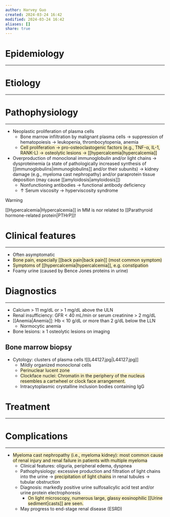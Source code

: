 ```yaml
---
author: Harvey Guo
created: 2024-03-24 16:42
modified: 2024-03-24 16:42
aliases: []
share: true
---
```

# Epidemiology
---


# Etiology
---


# Pathophysiology
---
- Neoplastic proliferation of plasma cells
	- Bone marrow infiltration by malignant plasma cells → suppression of hematopoiesis → leukopenia, thrombocytopenia, anemia
	- <span style="background:rgba(240, 200, 0, 0.2)">Cell proliferation → pro-osteoclastogenic factors (e.g., TNF-α, IL-1, RANK-L) → osteolytic lesions → [[hypercalcemia|hypercalcemia]]</span>
- Overproduction of monoclonal immunoglobulin and/or light chains → dysproteinemia (a state of pathologically increased synthesis of [[immunoglobulins|immunoglobulins]] and/or their subunits) → kidney damage (e.g., myeloma cast nephropathy) and/or paraprotein tissue deposition (may cause [[amyloidosis|amyloidosis]]) 
	- Nonfunctioning antibodies → functional antibody deficiency
	- ↑ Serum viscosity → hyperviscosity syndrome

>[!warning] 
>[[Hypercalcemia|Hypercalcemia]] in MM is nor related to [[Parathyroid hormone-related protein|PTHrP]]!
# Clinical features
---
- Often asymptomatic
- <span style="background:rgba(240, 200, 0, 0.2)">Bone pain, especially [[back pain|back pain]] (most common symptom)</span>
- <span style="background:rgba(240, 200, 0, 0.2)">Symptoms of [[hypercalcemia|hypercalcemia]], e.g. constipation</span>
- Foamy urine (caused by Bence Jones proteins in urine)

# Diagnostics
---
- Calcium > 11 mg/dL or > 1 mg/dL above the ULN
- Renal insufficiency: GFR < 40 mL/min or serum creatinine > 2 mg/dL 
- [[Anemia|Anemia]]: Hb < 10 g/dL or more than 2 g/dL below the LLN
	- Normocytic anemia
- Bone lesions: ≥ 1 osteolytic lesions on imaging
## Bone marrow biopsy
- Cytology: clusters of plasma cells ![[L44127.jpg|L44127.jpg]]
	- Mildly organized monoclonal cells
	- <span style="background:rgba(240, 200, 0, 0.2)">Perinuclear lucent zone</span>
	- <span style="background:rgba(240, 200, 0, 0.2)">Clockface nuclei: Chromatin in the periphery of the nucleus resembles a cartwheel or clock face arrangement.</span>
	- Intracytoplasmic crystalline inclusion bodies containing IgG

# Treatment
---

# Complications
---
- <span style="background:rgba(240, 200, 0, 0.2)">Myeloma cast nephropathy (i.e., myeloma kidney): most common cause of renal injury and renal failure in patients with multiple myeloma</span>
	- Clinical features: oliguria, peripheral edema, dyspnea
	- Pathophysiology: excessive production and filtration of light chains into the urine → <span style="background:rgba(240, 200, 0, 0.2)">precipitation of light chains</span> in renal tubules → tubular obstruction
	- Diagnosis: markedly positive urine sulfosalicylic acid test  and/or urine protein electrophoresis
		- <span style="background:rgba(240, 200, 0, 0.2)">On light microscopy, numerous large, glassy eosinophilic [[Urine sediment|casts]] are seen.</span>
	- May progress to end-stage renal disease (ESRD)